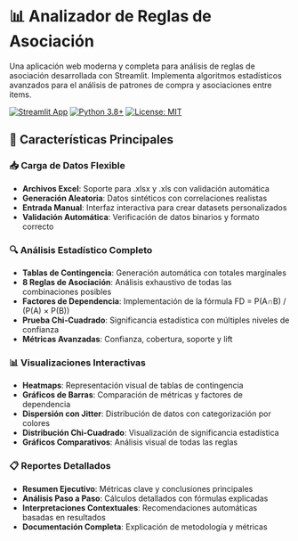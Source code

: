 # 📊 Analizador de Reglas de Asociación

Una aplicación web moderna y completa para análisis de reglas de asociación desarrollada con Streamlit. Implementa algoritmos estadísticos avanzados para el análisis de patrones de compra y asociaciones entre items.


[![Streamlit App](https://static.streamlit.io/badges/streamlit_badge_black_white.svg)](https://chicuadrado.streamlit.app)
[![Python 3.8+](https://img.shields.io/badge/python-3.8+-blue.svg)](https://www.python.org/downloads/)
[![License: MIT](https://img.shields.io/badge/License-MIT-yellow.svg)](https://opensource.org/licenses/MIT)

## 🚀 Características Principales

### 📥 **Carga de Datos Flexible**
- **Archivos Excel**: Soporte para .xlsx y .xls con validación automática
- **Generación Aleatoria**: Datos sintéticos con correlaciones realistas
- **Entrada Manual**: Interfaz interactiva para crear datasets personalizados
- **Validación Automática**: Verificación de datos binarios y formato correcto

### 🔍 **Análisis Estadístico Completo**
- **Tablas de Contingencia**: Generación automática con totales marginales
- **8 Reglas de Asociación**: Análisis exhaustivo de todas las combinaciones posibles
- **Factores de Dependencia**: Implementación de la fórmula FD = P(A∩B) / (P(A) × P(B))
- **Prueba Chi-Cuadrado**: Significancia estadística con múltiples niveles de confianza
- **Métricas Avanzadas**: Confianza, cobertura, soporte y lift

### 📊 **Visualizaciones Interactivas**
- **Heatmaps**: Representación visual de tablas de contingencia
- **Gráficos de Barras**: Comparación de métricas y factores de dependencia
- **Dispersión con Jitter**: Distribución de datos con categorización por colores
- **Distribución Chi-Cuadrado**: Visualización de significancia estadística
- **Gráficos Comparativos**: Análisis visual de todas las reglas

### 📋 **Reportes Detallados**
- **Resumen Ejecutivo**: Métricas clave y conclusiones principales
- **Análisis Paso a Paso**: Cálculos detallados con fórmulas explicadas
- **Interpretaciones Contextuales**: Recomendaciones automáticas basadas en resultados
- **Documentación Completa**: Explicación de metodología y métricas
